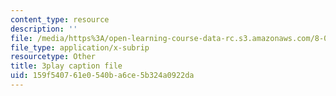 ```yaml
---
content_type: resource
description: ''
file: /media/https%3A/open-learning-course-data-rc.s3.amazonaws.com/8-04-quantum-physics-i-spring-2013/159f540761e0540ba6ce5b324a0922da_Ei8CFin00PY.vtt
file_type: application/x-subrip
resourcetype: Other
title: 3play caption file
uid: 159f5407-61e0-540b-a6ce-5b324a0922da
---
```

